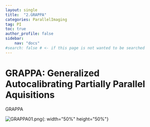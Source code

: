 ```yaml
---
layout: single
title:  "2.GRAPPA"
categories: ParallelImaging
tag: PI
toc: true
author_profile: false
sidebar:
    nav: "docs"
#search: false # <- if this page is not wanted to be searched
---
```


# GRAPPA: Generalized Autocalibrating Partially Parallel Aquisitions

GRAPPA 



![GRAPPA01.png](C:\1000Falcon-github-blog\1000Falcon.github.io\images\2023-03-29-GRAPPA\GRAPPA01.png){: width="50%" height="50%"}